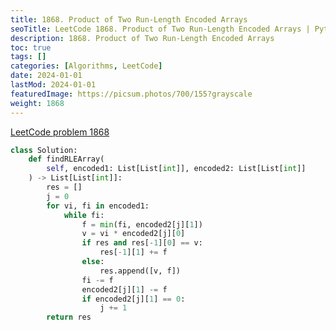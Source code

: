 ```yaml
---
title: 1868. Product of Two Run-Length Encoded Arrays
seoTitle: LeetCode 1868. Product of Two Run-Length Encoded Arrays | Python solution and explanation
description: 1868. Product of Two Run-Length Encoded Arrays
toc: true
tags: []
categories: [Algorithms, LeetCode]
date: 2024-01-01
lastMod: 2024-01-01
featuredImage: https://picsum.photos/700/155?grayscale
weight: 1868
---
```


[LeetCode problem 1868](https://leetcode.com/problems/product-of-two-run-length-encoded-arrays/)

```python
class Solution:
    def findRLEArray(
        self, encoded1: List[List[int]], encoded2: List[List[int]]
    ) -> List[List[int]]:
        res = []
        j = 0
        for vi, fi in encoded1:
            while fi:
                f = min(fi, encoded2[j][1])
                v = vi * encoded2[j][0]
                if res and res[-1][0] == v:
                    res[-1][1] += f
                else:
                    res.append([v, f])
                fi -= f
                encoded2[j][1] -= f
                if encoded2[j][1] == 0:
                    j += 1
        return res

```
